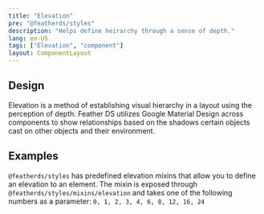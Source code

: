 ```yaml
---
title: "Elevation"
pre: "@featherds/styles"
description: "Helps define heirarchy through a sense of depth."
lang: en-US
tags: ["Elevation", "component"]
layout: ComponentLayout
---
```


## Design

Elevation is a method of establishing visual hierarchy in a layout using the perception of depth. Feather DS utilizes Google Material Design across components to show relationships based on the shadows certain objects cast on other objects and their environment.

## Examples

`@featherds/styles` has predefined elevation mixins that allow you to define an elevation to an element. The mixin is exposed through `@featherds/styles/mixins/elevation` and takes one of the following numbers as a parameter: `0, 1, 2, 3, 4, 6, 8, 12, 16, 24`

<Styles-ElevationMixin />

